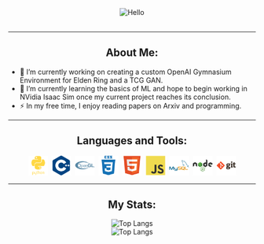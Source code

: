 <!--
**JSilvestrini/JSilvestrini** is a ✨ _special_ ✨ repository because its `README.md` (this file) appears on your GitHub profile.

Here are some ideas to get you started:

- 🔭 I’m currently working on ...
- 🌱 I’m currently learning ...
- 👯 I’m looking to collaborate on ...
- 🤔 I’m looking for help with ...
- 💬 Ask me about ...
- 📫 How to reach me: ...
- 😄 Pronouns: ...
- ⚡ Fun fact: ...
-->
<div align="center">
  <img src="https://github.com/Anmol-Baranwal/Cool-GIFs-For-GitHub/assets/74038190/9be4d344-6782-461a-b5a6-32a07bf7b34e" title="Hello" alt="Hello" width="1024" height="512"/>
</div>
<div align="center">
  <img src="https://komarev.com/ghpvc/?username=JSilvestrini&style=flat-square&color=blue" alt=""/>
  <!-- Place LinkedIn, Email?, Portfolio, etc. Here -->
</div>

----
<h2 align="center">About Me:</h2>

- 🔭 I’m currently working on creating a custom OpenAI Gymnasium Environment for Elden Ring and a TCG GAN.
- 🌱 I’m currently learning the basics of ML and hope to begin working in NVidia Isaac Sim once my current project reaches its conclusion.
- ⚡ In my free time, I enjoy reading papers on Arxiv and programming.
<!-- - 📫 How to reach me: Linked in, etc. --> 

----
<h2 align="center">Languages and Tools:</h2>

<div align="center">
  <img src="https://github.com/devicons/devicon/blob/master/icons/python/python-plain-wordmark.svg"  title="Python" alt="Python" width="40" height="40"/>&nbsp;
  <img src="https://github.com/devicons/devicon/blob/master/icons/cplusplus/cplusplus-plain.svg"  title="Cpp" alt="Cpp" width="40" height="40"/>&nbsp;
  <img src="https://github.com/devicons/devicon/blob/master/icons/opengl/opengl-plain.svg"  title="OpenGL" alt="OpenGL" width="40" height="40"/>&nbsp;
  <!-- Add in Godot/GDScript, check others-->
  <img src="https://github.com/devicons/devicon/blob/master/icons/css3/css3-plain-wordmark.svg"  title="CSS3" alt="CSS" width="40" height="40"/>&nbsp;
  <img src="https://github.com/devicons/devicon/blob/master/icons/html5/html5-original.svg" title="HTML5" alt="HTML" width="40" height="40"/>&nbsp;
  <img src="https://github.com/devicons/devicon/blob/master/icons/javascript/javascript-original.svg" title="JavaScript" alt="JavaScript" width="40" height="40"/>&nbsp;
  <img src="https://github.com/devicons/devicon/blob/master/icons/mysql/mysql-original-wordmark.svg" title="MySQL"  alt="MySQL" width="40" height="40"/>&nbsp;
  <img src="https://github.com/devicons/devicon/blob/master/icons/nodejs/nodejs-original-wordmark.svg" title="NodeJS" alt="NodeJS" width="40" height="40"/>&nbsp;
  <img src="https://github.com/devicons/devicon/blob/master/icons/git/git-original-wordmark.svg" title="Git" **alt="Git" width="40" height="40"/>
</div>

----
<h2 align="center">My Stats:</h2>
<div align="center">
  <img src="http://github-readme-streak-stats.herokuapp.com?user=JSilvestrini&theme=dark&background=000000" alt="Top Langs">
</div>
<div align="center">
  <img src="https://github-readme-stats.vercel.app/api/top-langs/?username=JSilvestrini&layout=compact&theme=vision-friendly-dark" alt="Top Langs">
</div>
